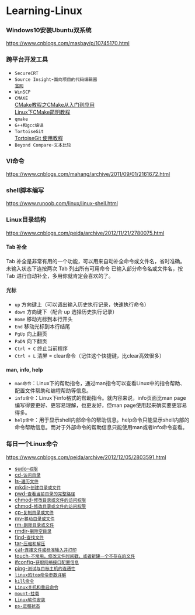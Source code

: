 # Learning-Linux

### Windows10安装Ubuntu双系统
https://www.cnblogs.com/masbay/p/10745170.html

### 跨平台开发工具
* `SecureCRT`<br>
* `Source Insight`-`面向项目的代码编辑器`<br>
  [`官网`](https://www.sourceinsight.com/)
* `WinSCP`<br>
* `CMAKE`<br>
  [CMake教程之CMake从入门到应用](https://aiden-dong.github.io/2019/07/20/CMake%E6%95%99%E7%A8%8B%E4%B9%8BCMake%E4%BB%8E%E5%85%A5%E9%97%A8%E5%88%B0%E5%BA%94%E7%94%A8/)<br>
  [Linux下CMake简明教程](https://blog.csdn.net/whahu1989/article/details/82078563)<br>
* `qmake`<br>
* `G++和gcc编译`<br>
* `TortoiseGit`<br>
  [TortoiseGit 使用教程](https://www.cnblogs.com/anayigeren/p/10177027.html)<br>
* `Beyond Compare`-`文本比较`<br>

### VI命令
https://www.cnblogs.com/mahang/archive/2011/09/01/2161672.html

### shell脚本编写
https://www.runoob.com/linux/linux-shell.html

### Linux目录结构
https://www.cnblogs.com/peida/archive/2012/11/21/2780075.html

#### Tab 补全
Tab 补全是非常有用的一个功能，可以用来自动补全命令或文件名，省时准确。
未输入状态下连按两次 Tab 列出所有可用命令
已输入部分命令名或文件名，按 Tab 进行自动补全，多用你就肯定会喜欢的了。

#### 光标
* `up` 方向键上（可以调出输入历史执行记录，快速执行命令）
* `down` 方向键下（配合 up 选择历史执行记录）
* `Home` 移动光标到本行开头
* `End` 移动光标到本行结尾
* `PgUp` 向上翻页
* `PaDN` 向下翻页
* `Ctrl + C` 终止当前程序
* `Ctrl + L` 清屏 = clear命令（记住这个快捷键，比clear高效很多）

#### man, info, help
* `man命令`：Linux下的帮助指令，通过man指令可以查看Linux中的指令帮助、配置文件帮助和编程帮助等信息。
* `info命令`：Linux下info格式的帮助指令。就内容来说，info页面比man page编写得要更好、更容易理解，也更友好，但man page使用起来确实要更容易得多。
* `help命令`：用于显示shell内部命令的帮助信息。help命令只能显示shell内部的命令帮助信息。而对于外部命令的帮助信息只能使用man或者info命令查看。

### 每日一个Linux命令
https://www.cnblogs.com/peida/archive/2012/12/05/2803591.html

* [sudo-`权限`]()
* [cd-`访问目录`](https://www.cnblogs.com/peida/archive/2012/10/24/2736501.html)
* [ls-`遍历文件`](https://blog.csdn.net/gnail_oug/article/details/70162658)
* [mkdir-`创建目录或文件`](https://www.cnblogs.com/peida/archive/2012/10/25/2738271.html)
* [pwd-`查看当前目录的完整路径`](https://www.cnblogs.com/peida/archive/2012/10/24/2737730.html)
* [chmod-`修改目录或文件的访问权限`](https://www.cnblogs.com/peida/archive/2012/11/29/2794010.html)
* [chmod-`修改目录或文件的访问权限`](https://blog.csdn.net/u013197629/article/details/73608613)
* [cp-`复制目录或文件`](https://www.cnblogs.com/peida/archive/2012/10/29/2744185.html)
* [mv-`移动目录或文件`](https://www.cnblogs.com/peida/archive/2012/10/27/2743022.html)
* [rm-`删除目录或文件`](https://www.cnblogs.com/peida/archive/2012/10/26/2740521.html)
* [rmdir-`删除空目录`](https://www.cnblogs.com/peida/archive/2012/10/27/2742076.html)
* [find-`查找文件`](https://www.cnblogs.com/peida/archive/2012/11/13/2767374.html)
* [tar-`压缩和解压`](https://www.cnblogs.com/peida/archive/2012/11/30/2795656.html)
* [cat-`连接文件或标准输入并打印`](https://www.cnblogs.com/peida/archive/2012/10/30/2746968.html)
* [touch-`不常用，修改文件时间戳，或者新建一个不存在的文件`](https://www.cnblogs.com/peida/archive/2012/10/30/2745714.html)
* [ifconfig-`获取网络接口配置信息`](https://www.cnblogs.com/peida/archive/2013/02/27/2934525.html)
* [ping-`测试与目标主机的连通性`](https://www.cnblogs.com/peida/archive/2013/03/06/2945407.html)
* [`linux的top命令参数详解`](https://www.cnblogs.com/ggjucheng/archive/2012/01/08/2316399.html)
* [`kill命令`](https://www.cnblogs.com/peida/archive/2012/12/20/2825837.html)
* [`Linux关机和重启命令`](http://c.biancheng.net/view/793.html)
* [`mount-挂载`](https://www.cnblogs.com/sparkdev/p/9015312.html)
* [`Linux软件安装`](https://www.cnblogs.com/keepruning/p/9875284.html)
* [`ps-进程状态`](https://www.cnblogs.com/peida/archive/2012/12/19/2824418.html)







